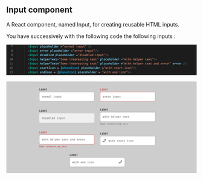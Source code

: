 ## Input component

A React component, named Input, for creating reusable HTML inputs.

You have successively with the following code the following inputs :

<img src = "code.png"></img>

<img src = "./secreenshot.png"></img>
